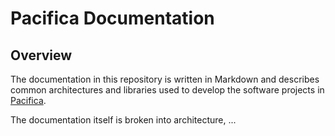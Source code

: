 # Pacifica Documentation

## Overview

The documentation in this repository is written in Markdown and
describes common architectures and libraries used to develop the
software projects in [Pacifica](http://github.com/EMSL-MSC/pacifica).

The documentation itself is broken into architecture, ...
